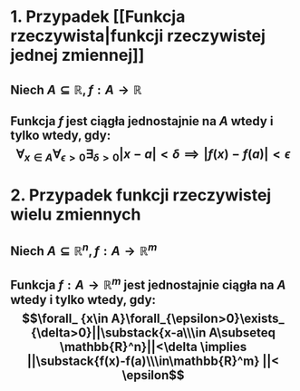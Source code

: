 # 1. Przypadek [[Funkcja rzeczywista|funkcji rzeczywistej jednej zmiennej]]
## Niech $A\subseteq\mathbb{R}, f:A\to\mathbb{R}$
## Funkcja $f$ jest **ciągła jednostajnie** na $A$ wtedy i tylko wtedy, gdy: $$\forall_ {x\in A}\forall_{\epsilon>0}\exists_ {\delta>0}|x-a|<\delta \implies |f(x)-f(a)|< \epsilon$$
# 2. Przypadek funkcji rzeczywistej wielu zmiennych
## Niech $A\subseteq\mathbb{R}^n, f:A\to\mathbb{R}^m$
## Funkcja $f:A\to\mathbb{R}^m$ jest **jednostajnie ciągła na $A$** wtedy i tylko wtedy, gdy: $$\forall_ {x\in A}\forall_{\epsilon>0}\exists_ {\delta>0}||\substack{x-a\\\in A\subseteq \mathbb{R}^n}||<\delta \implies  ||\substack{f(x)-f(a)\\\in\mathbb{R}^m} ||< \epsilon$$